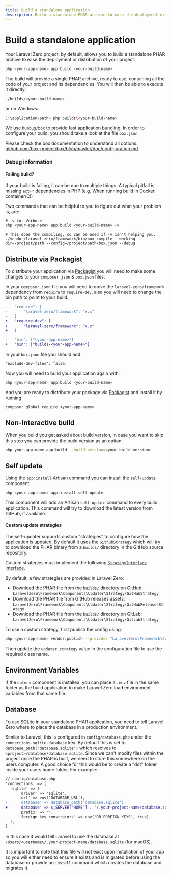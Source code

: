 ```yaml
---
title: Build a standalone application
description: Build a standalone PHAR archive to ease the deployment or distribution of your project
---
```


# Build a standalone application

Your Laravel Zero project, by default, allows you to build a standalone PHAR archive to ease the deployment or distribution of your project.
```bash
php <your-app-name> app:build <your-build-name>
```

The build will provide a single PHAR archive, ready to use, containing all the code of your project and its dependencies. You will then be able to execute it directly:
```bash
./builds/<your-build-name>
```

or on Windows:
```bash
C:\application\path> php builds\<your-build-name>
```

We use [`humbug/box`](https://github.com/box-project/box) to provide fast application bundling. In order to configure your build, you should take a look at the file `box.json`.

Please check the box documentation to understand all options: [github.com/box-project/box/blob/master/doc/configuration.md](https://github.com/box-project/box/blob/master/doc/configuration.md).

### Debug information

#### Failing build?
If your build is failing, it can be due to multiple things. A typical pitfall is missing `ext-*` dependencies in PHP (e.g. When running build in Docker container/CI)

Two commands that can be helpful to you to figure out what your problem is, are:  

```shell
# -v for Verbose
php <your-app-name> app:build <your-build-name> -v

# This does the compiling, so can be used if -v isn't helping you. 
./vendor/laravel-zero/framework/bin/box compile --working-dir=/project/path --config=/project/path/box.json --debug 
```

<a name="distribute-via-packagist"></a>
## Distribute via Packagist

To distribute your application via [Packagist](https://packagist.org) you will need to make some changes to your `composer.json` & `box.json` files.

In your `composer.json` file you will need to move the `laravel-zero/framework` dependency from `require` to `require-dev`, also you will need to change
the bin path to point to your build.
```diff
-   "require": [
-       "laravel-zero/framework": "x.x"
-   ]
+   "require-dev": [
+       "laravel-zero/framework": "x.x"
+   ]

-   "bin": ["<your-app-name>"]
+   "bin": ["builds/<your-app-name>"]
```

In your `box.json` file you should add:
```
"exclude-dev-files": false,
```

Now you will need to build your application again with:
```bash
php <your-app-name> app:build <your-build-name>
```

And you are ready to distribute your package via [Packagist](https://packagist.org)  and install it by running
```
composer global require <your-app-name>
```


<a name="non-interactive-build"></a>
## Non-interactive build

When you build you get asked about build version, in case you want to skip this step you can provide the build version as an option:
```bash
php your-app-name app:build --build-version=<your-build-version>
```

<a name="self-update"></a>
## Self update

Using the `app:install` Artisan command you can install the `self-update` component:
```bash
php <your-app-name> app:install self-update
```

This component will add an Artisan `self-update` command to every build application. This command
will try to download the latest version from GitHub, if available.

<a name="custom-update-strategies"></a>
#### Custom update strategies

The self-updater supports custom "strategies" to configure how the application is updated. By default it uses the `GithubStrategy` which will try to download the PHAR binary from a `builds/` directory in the GitHub source repository.

Custom strategies must implement the following [`StrategyInterface` interface](https://github.com/laravel-zero/framework/blob/master/src/Components/Updater/Strategy/StrategyInterface.php).

By default, a few strategies are provided in Laravel Zero:

- Download the PHAR file from the `builds/` directory on GitHub:  
  `LaravelZero\Framework\Components\Updater\Strategy\GitHubStrategy`
- Download the PHAR file from GitHub releases assets:  
  `LaravelZero\Framework\Components\Updater\Strategy\GitHubReleasesStrategy`
- Download the PHAR file from the `builds/` directory on GitLab:  
  `LaravelZero\Framework\Components\Updater\Strategy\GitLabStrategy`

To use a custom strategy, first publish the config using:

```bash
php <your-app-name> vendor:publish --provider "LaravelZero\Framework\Components\Updater\Provider"
```

Then update the `updater.strategy` value in the configuration file to use the required class name.

<a name="environment-variables"></a>
## Environment Variables

If the `dotenv` component is installed, you can place a `.env` file in the same
folder as the build application to make Laravel Zero load environment variables from
that same file.

<a name="database"></a>
## Database

To use SQLite in your standalone PHAR application, you need to tell Laravel Zero where to place the database in a production environment.

Similar to Laravel, this is configured in `config/database.php` under the `connections.sqlite.database` key. By default this is set to `database_path('database.sqlite')` which resolves to `<project>/database/database.sqlite`. Since we can't modify files within the project once the PHAR is built, we need to store this somewhere on the users computer. A good choice for this would be to create a "dot" folder inside your users home folder. For example:

```diff
// config/database.php
'connections' => [
  'sqlite' => [
      'driver' => 'sqlite',
      'url' => env('DATABASE_URL'),
-     'database' => database_path('database.sqlite'),
+     'database' => $_SERVER['HOME'] . '/.your-project-name/database.sqlite',
      'prefix' => '',
      'foreign_key_constraints' => env('DB_FOREIGN_KEYS', true),
  ],
]
```

In this case it would tell Laravel to use the database at `/Users/<username>/.your-project-name/database.sqlite` (for macOS).

It is important to note that this file will not exist upon installation of your app so you will either need to ensure it exists and is migrated before using the database or provide an `install` command which creates the database and migrates it.
